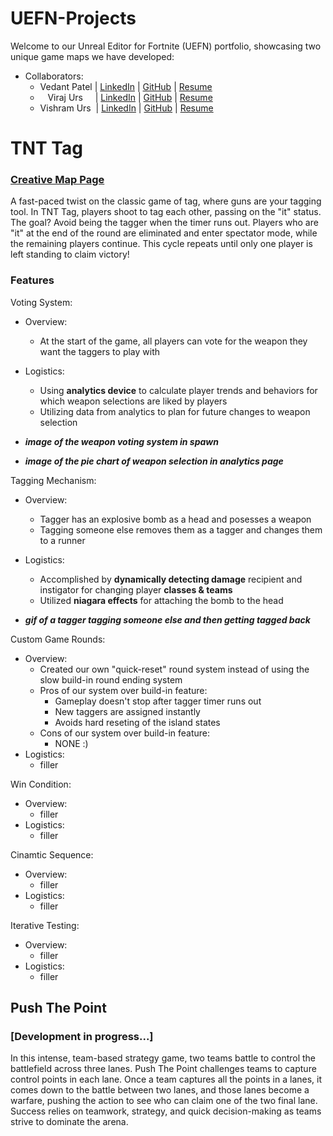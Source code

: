 # UEFN-Projects
Welcome to our Unreal Editor for Fortnite (UEFN) portfolio, showcasing two unique game maps we have developed:
- Collaborators:
    - Vedant Patel | [LinkedIn](https://linkedin.com/in/vedantpatel021) | [GitHub](https://github.com/vedantpatel021) | [Resume](https://drive.google.com/file/d/10SA2DpH8dziY0dj76mR3XvJUtF29dAib/view?usp=sharing)
    -  ‎ ‎  ‎ Viraj Urs‎‎ ‎ ‎ ‎ ‎ | [LinkedIn](https://linkedin.com/in/viraj-urs) | [GitHub](https://github.com/3752V) | [Resume](https://drive.google.com/file/d/1VAQRfOWPUlZf49Ywz-O6_ND-PujUr7Ff/view?usp=sharing)
    - Vishram Urs‎ ‎‎ | [LinkedIn](https://linkedin.com/in/vishram-urs) | [GitHub](https://github.com/V-Coding) | [Resume]()

# TNT Tag
### [Creative Map Page](https://www.fortnite.com/@vedant/5112-4348-4975?lang=en-US)
A fast-paced twist on the classic game of tag, where guns are your tagging tool. In TNT Tag, players shoot to tag each other, passing on the "it" status. The goal? Avoid being the tagger when the timer runs out. Players who are "it" at the end of the round are eliminated and enter spectator mode, while the remaining players continue. This cycle repeats until only one player is left standing to claim victory!

### Features
Voting System:
- Overview:
    - At the start of the game, all players can vote for the weapon they want the taggers to play with
- Logistics:
    - Using **analytics device** to calculate player trends and behaviors for which weapon selections are liked by players
    - Utilizing data from analytics to plan for future changes to weapon selection

 - _**image of the weapon voting system in spawn**_
 - _**image of the pie chart of weapon selection in analytics page**_

Tagging Mechanism:
- Overview:
    - Tagger has an explosive bomb as a head and posesses a weapon
    - Tagging someone else removes them as a tagger and changes them to a runner
- Logistics:
    - Accomplished by **dynamically detecting damage** recipient and instigator for changing player **classes & teams**
    - Utilized **niagara effects** for attaching the bomb to the head

- _**gif of a tagger tagging someone else and then getting tagged back**_

Custom Game Rounds:
- Overview:
    - Created our own "quick-reset" round system instead of using the slow build-in round ending system
    - Pros of our system over build-in feature:
        - Gameplay doesn't stop after tagger timer runs out
        - New taggers are assigned instantly
        - Avoids hard reseting of the island states
    - Cons of our system over build-in feature:
        - NONE :)
- Logistics:
    - filler

Win Condition:
- Overview:
    - filler
- Logistics:
    - filler
 
Cinamtic Sequence:
- Overview:
    - filler
- Logistics:
    - filler

Iterative Testing:
- Overview:
    - filler
- Logistics:
    - filler




## Push The Point
### [Development in progress...]
In this intense, team-based strategy game, two teams battle to control the battlefield across three lanes. Push The Point challenges teams to capture control points in each lane. Once a team captures all the points in a lanes, it comes down to the battle between two lanes, and those lanes become a warfare, pushing the action to see who can claim one of the two final lane. Success relies on teamwork, strategy, and quick decision-making as teams strive to dominate the arena.
